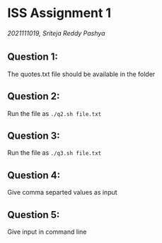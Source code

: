 # ISS Assignment 1

###### 2021111019, Sriteja Reddy Pashya

## Question 1:
The quotes.txt file should be available in the folder
## Question 2:
Run the file as `./q2.sh file.txt`
## Question 3:
Run the file as `./q3.sh file.txt`
## Question 4:
Give comma separted values as input
## Question 5:
Give input in command line
